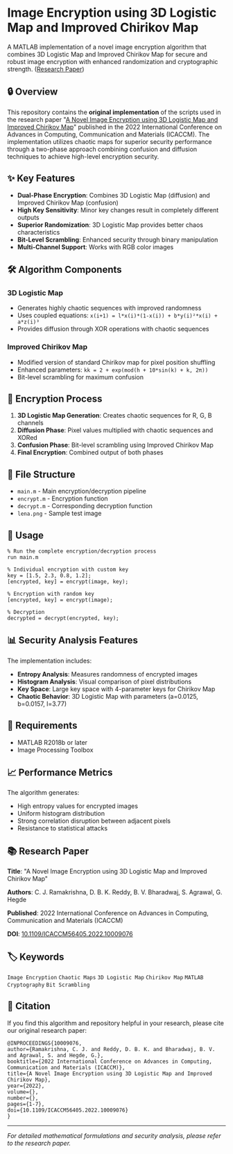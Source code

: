 # Image Encryption using 3D Logistic Map and Improved Chirikov Map

A MATLAB implementation of a novel image encryption algorithm that combines 3D Logistic Map and Improved Chirikov Map for secure and robust image encryption with enhanced randomization and cryptographic strength. ([Research Paper](https://ieeexplore.ieee.org/document/10009076))

## 🔒 Overview

This repository contains the **original implementation** of the scripts used in the research paper "[A Novel Image Encryption using 3D Logistic Map and Improved Chirikov Map](https://ieeexplore.ieee.org/document/10009076)" published in the 2022 International Conference on Advances in Computing, Communication and Materials (ICACCM). The implementation utilizes chaotic maps for superior security performance through a two-phase approach combining confusion and diffusion techniques to achieve high-level encryption security.

## ✨ Key Features

- **Dual-Phase Encryption**: Combines 3D Logistic Map (diffusion) and Improved Chirikov Map (confusion)
- **High Key Sensitivity**: Minor key changes result in completely different outputs  
- **Superior Randomization**: 3D Logistic Map provides better chaos characteristics
- **Bit-Level Scrambling**: Enhanced security through binary manipulation
- **Multi-Channel Support**: Works with RGB color images

## 🛠️ Algorithm Components

### 3D Logistic Map
- Generates highly chaotic sequences with improved randomness
- Uses coupled equations: `x(i+1) = l*x(i)*(1-x(i)) + b*y(i)²*x(i) + a*z(i)³`
- Provides diffusion through XOR operations with chaotic sequences

### Improved Chirikov Map  
- Modified version of standard Chirikov map for pixel position shuffling
- Enhanced parameters: `kk = 2 + exp(mod(h + 10*sin(k) + k, 2π))`
- Bit-level scrambling for maximum confusion

## 🔄 Encryption Process

1. **3D Logistic Map Generation**: Creates chaotic sequences for R, G, B channels
2. **Diffusion Phase**: Pixel values multiplied with chaotic sequences and XORed
3. **Confusion Phase**: Bit-level scrambling using Improved Chirikov Map
4. **Final Encryption**: Combined output of both phases

## 📁 File Structure

- `main.m` - Main encryption/decryption pipeline
- `encrypt.m` - Encryption function
- `decrypt.m` - Corresponding decryption function
- `lena.png` - Sample test image

## 🚀 Usage

```
% Run the complete encryption/decryption process
run main.m

% Individual encryption with custom key
key = [1.5, 2.3, 0.8, 1.2];
[encrypted, key] = encrypt(image, key);

% Encryption with random key
[encrypted, key] = encrypt(image);

% Decryption
decrypted = decrypt(encrypted, key);
```


## 📊 Security Analysis Features

The implementation includes:
- **Entropy Analysis**: Measures randomness of encrypted images
- **Histogram Analysis**: Visual comparison of pixel distributions
- **Key Space**: Large key space with 4-parameter keys for Chirikov Map
- **Chaotic Behavior**: 3D Logistic Map with parameters (a=0.0125, b=0.0157, l=3.77)

## 🔧 Requirements

- MATLAB R2018b or later
- Image Processing Toolbox

## 📈 Performance Metrics

The algorithm generates:
- High entropy values for encrypted images
- Uniform histogram distribution
- Strong correlation disruption between adjacent pixels
- Resistance to statistical attacks

## 📚 Research Paper

**Title**: "A Novel Image Encryption using 3D Logistic Map and Improved Chirikov Map"

**Authors**: C. J. Ramakrishna, D. B. K. Reddy, B. V. Bharadwaj, S. Agrawal, G. Hegde

**Published**: 2022 International Conference on Advances in Computing, Communication and Materials (ICACCM)

**DOI**: [10.1109/ICACCM56405.2022.10009076](https://ieeexplore.ieee.org/document/10009076)

## 🏷️ Keywords

`Image Encryption` `Chaotic Maps` `3D Logistic Map` `Chirikov Map` `MATLAB` `Cryptography` `Bit Scrambling`

## 📝 Citation

If you find this algorithm and repository helpful in your research, please cite our original research paper:
```
@INPROCEEDINGS{10009076,
author={Ramakrishna, C. J. and Reddy, D. B. K. and Bharadwaj, B. V. and Agrawal, S. and Hegde, G.},
booktitle={2022 International Conference on Advances in Computing, Communication and Materials (ICACCM)},
title={A Novel Image Encryption using 3D Logistic Map and Improved Chirikov Map},
year={2022},
volume={},
number={},
pages={1-7},
doi={10.1109/ICACCM56405.2022.10009076}
}
```
---

*For detailed mathematical formulations and security analysis, please refer to the research paper.*

